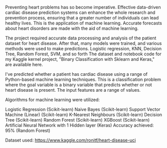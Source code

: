 Preventing heart problems has so become imperative. Effective data-driven cardiac disease prediction systems can enhance the whole research and prevention process, ensuring that a greater number of individuals can lead healthy lives. This is the application of machine learning. Accurate forecasts about heart disorders are made with the aid of machine learning.

The project required accurate data processing and analysis of the patient dataset for heart disease. After that, many models were trained, and various methods were used to make predictions. Logistic regression, KNN, Decision Tree, Random Forest, SVM, and so forth The dataset and notebook code for my Kaggle kernel project, "Binary Classification with Sklearn and Keras," are available here.

I've predicted whether a patient has cardiac disease using a range of Python-based machine learning techniques. This is a classification problem where the goal variable is a binary variable that predicts whether or not heart disease is present. The input features are a range of values.

Algorithms for machine learning were utilized:

Logistic Regression (Scikit-learn)
Naive Bayes (Scikit-learn)
Support Vector Machine (Linear) (Scikit-learn)
K-Nearest Neighbours (Scikit-learn)
Decision Tree (Scikit-learn)
Random Forest (Scikit-learn)
XGBoost (Scikit-learn)
Artificial Neural Network with 1 Hidden layer (Keras)
Accuracy achieved: 95% (Random Forest)

Dataset used: https://www.kaggle.com/ronitf/heart-disease-uci
